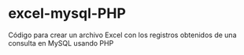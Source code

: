 # excel-mysql-PHP
Código para crear un archivo Excel con los registros obtenidos de una consulta en MySQL usando PHP
